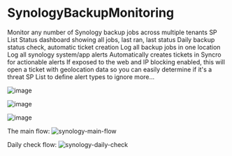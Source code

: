 # SynologyBackupMonitoring
Monitor any number of Synology backup jobs across multiple tenants
SP List Status dashboard showing all jobs, last ran, last status
Daily backup status check, automatic ticket creation
Log all backup jobs in one location
Log all synology system/app alerts
Automatically creates tickets in Syncro for actionable alerts
If exposed to the web and IP blocking enabled, this will open a ticket with geolocation data so you can easily determine if it's a threat
SP List to define alert types to ignore
more...


![image](https://user-images.githubusercontent.com/49880736/124128852-2bf7e200-da4b-11eb-8531-b60464d7c122.png)

![image](https://user-images.githubusercontent.com/49880736/124129036-61043480-da4b-11eb-89cf-00c578c99a33.png)

![image](https://user-images.githubusercontent.com/49880736/124133135-8430e300-da4f-11eb-8704-ffb6078f6c6b.png)



The main flow:
![synology-main-flow](https://user-images.githubusercontent.com/49880736/124132418-cc033a80-da4e-11eb-8cd7-3f1451a0236b.png)


Daily check flow:
![synology-daily-check](https://user-images.githubusercontent.com/49880736/124132433-d0c7ee80-da4e-11eb-8f47-5611d1c9c6fd.png)


